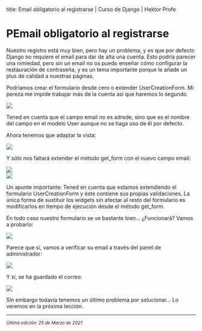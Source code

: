 title: Email obligatorio al registrarse | Curso de Django | Hektor Profe

# PEmail obligatorio al registrarse

Nuestro registro está muy bien, pero hay un problema, y es que por
defecto Django no requiere el email para dar de alta una cuenta. Esto
podría parecer una nimiedad, pero sin un email no os puedo enseñar cómo
configurar la restauración de contraseña, y es un tema importante porque
le añade un plus de calidad a nuestras páginas.

Podríamos crear el formulario desde cero o extender UserCreationForm. Mi
pereza me impide trabajar más de la cuenta así que haremos lo segundo.

![]({{cdn}}/django/images/image493.png)

Tened en cuenta que el campo email no es adrede, sino que es el nombre
del campo en el modelo User aunque no se haga uso de él por defecto.

Ahora tenemos que adaptar la vista:

![]({{cdn}}/django/images/image562.png)

Y sólo nos faltará extender el método get\_form con el nuevo campo
email:

![]({{cdn}}/django/images/image402.png)\
![]({{cdn}}/django/images/image402.png)

Un apunte importante: Tened en cuenta que estamos extendiendo el
formulario UserCreationForm y éste contiene sus propias validaciones. La
única forma de sustituir los widgets sin afectar al resto del formulario
es modificarlos en tiempo de ejecución desde el método get\_form.

En todo caso nuestro formulario se ve bastante bien… ¿Funcionará? Vamos
a probarlo:

![]({{cdn}}/django/images/image377.png)

Parece que sí, vamos a verificar su email a través del panel de
administrador:

![]({{cdn}}/django/images/image234.png)

Y sí, se ha guardado el correo:

![]({{cdn}}/django/images/image587.png)

Sin embargo todavía tenemos un último problema por solucionar… Lo
veremos en la próxima lección.

___
<small class="edited"><i>Última edición: 25 de Marzo de 2021</i></small>